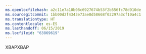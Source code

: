 ```yaml
---
ms.openlocfilehash: a2c11e7a10b08c6927674b53f2b556fc78d910de
ms.sourcegitcommit: 1bb00d2f4343e73ae8d58668f02297a3cf10a4c1
ms.translationtype: HT
ms.contentlocale: es-ES
ms.lasthandoff: 06/15/2019
ms.locfileid: "63869619"
---
```

<span data-ttu-id="fd5bd-101">XBAP</span><span class="sxs-lookup"><span data-stu-id="fd5bd-101">XBAP</span></span>